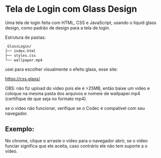 
# Tela de Login com Glass Design

Uma tela de login feita com HTML, CSS e JavaScript, usando o liquid glass design, como padrão de design para a tela de login.

Estrutura de pastas:



```bash
 GlassLogin/
├── index.html
├── styles.css
└── wallpaper.mp4
```


usei para escolher visualmente o efeito glass, esse site:

https://css.glass/


OBS: não fiz upload do video pois ele é >25MB, então baixe um video e coloque na mesma pasta dos arquivos e nomeie de wallpaper.mp4 (certifique de que seja no formato mp4).

se o video não funcionar, verifique se o Codec é compatível com seu navegador.

## Exemplo:
 No chrome, clique e arraste o video para o navegador abrir, se o video funciar significa que ele aceita, caso contrário ele não tem suporte a o vídeo.

